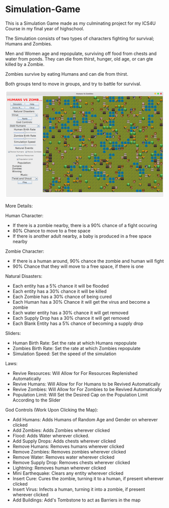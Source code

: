 # Simulation-Game

This is a Simulation Game made as my culminating project for my ICS4U Course in my final year of highschool.

The Simulation consists of two types of characters fighting for survival; Humans and Zombies.

Men and Women age and repopulate, surviving off food from chests and water from ponds. They can die from thirst, hunger, old age, or can gte killed by a Zombie.

Zombies survive by eating Humans and can die from thirst.

Both groups tend to move in groups, and try to battle for survival.


![Simulation-Gameplay](https://github.com/SaadMukhtar/Simulation-Game/blob/master/Simulation-Gameplay.png)

More Details:

Human Character:
- If there is a zombie nearby, there is a 90% chance of a fight occuring
- 80% Chance to move to a free space
- If there is another adult nearby, a baby is produced in a free space nearby

Zombie Character:
- If there is a human around, 90% chance the zombie and human will fight
-  90% Chance that they will move to a free space, if there is one

Natural Disasters:
- Each entity has a 5% chance it will be flooded
- Each entity has a 30% chance it will be killed
- Each Zombie has a 30% chance of being cured
- Each Human has a 30% Chance it will get the virus and become a zombie
- Each water entity has a 30% chance it will get removed
- Each Supply Drop has a 30% chance it will get removed
- Each Blank Entity has a 5% chance of becoming a supply drop

Sliders:
- Human Birth Rate: Set the rate at which Humans repopulate
- Zombies Birth Rate: Set the rate at which Zombies repopulate
- Simulation Speed: Set the speed of the simulation

Laws:
- Revive Resources: Will Allow for For Resources Replenished Automatically
- Revive Humans: Will Allow for For Humans to be Revived Automatically
- Revive Zombies: Will Allow for For Zombies to be Revived Automatically
- Population Limit: Will Set the Desired Cap on the Population Limit According to the Slider

God Controls (Work Upon Clicking the Map):
- Add Humans: Adds Humans of Random Age and Gender on wherever clicked
- Add Zombies: Adds Zombies wherever clicked
- Flood: Adds Water wherever clicked.
- Add Supply Drops: Adds chests wherever clicked
- Remove Humans: Removes humans wherever clicked
- Remove Zombies:  Removes zombies wherever clicked
- Remove Water:  Removes water wherever clicked
- Remove Supply Drop: Removes chests wherever clicked
- Lightning: Removes human wherever clicked
- Mini Earthequake: Clears any entity wherever clicked
- Insert Cure: Cures the zombie, turning it to a human, if present wherever clicked
- Insert Virus: Infects a human, turning it into a zombie, if present wherever clicked
- Add Buildings: Add's Tombstone to act as Barriers in the map


